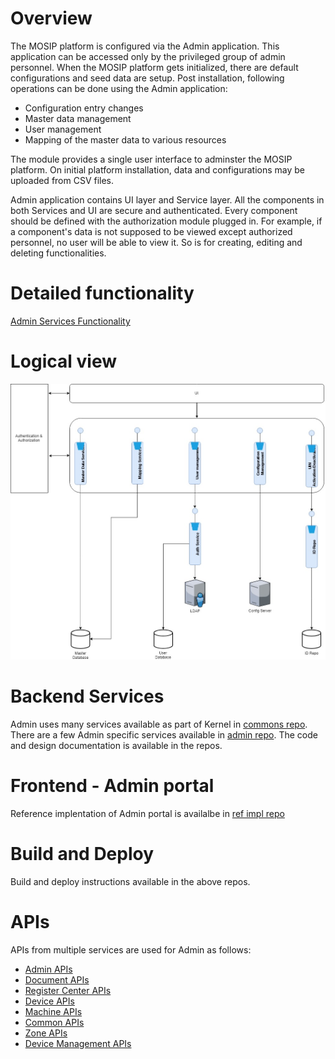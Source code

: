 # Overview 

The MOSIP platform is configured via the Admin application. This application can be accessed only by the privileged group of admin personnel. When the MOSIP platform gets initialized, there are default configurations and seed data are setup. Post installation, following operations can be done using the Admin application:  
* Configuration entry changes 
* Master data management
* User management 
* Mapping of the master data to various resources

The module provides a single user interface to adminster the MOSIP platform.  On initial platform installation, data and configurations may be uploaded from CSV files.  

Admin application contains UI layer and Service layer. All the components in both Services and UI are secure and authenticated. Every component should be defined with the authorization module plugged in. For example, if a component's data is not supposed to be viewed except authorized personnel, no user will be able to view it. So is for creating, editing and deleting functionalities. 

# Detailed functionality

[Admin Services Functionality](Admin-Services-Functionality)

# Logical view
![Logical Diagram](_images/arch_diagrams/MOSIP_Admin_logical_diagram.jpg)


# Backend Services 

Admin uses many services available as part of Kernel in [commons repo](https://github.com/mosip/commons).  There are a few Admin specific services available in [admin repo](https://githbu.com/mosip/mosip-admin).  The code and design documentation is available in the repos.


# Frontend - Admin portal 

Reference implentation of Admin portal is availalbe in [ref impl repo](https://githbu.com/mosip/mosip-ref-impl)

# Build and Deploy

Build and deploy instructions available in the above repos.

# APIs

APIs from multiple services are used for Admin as follows:
* [Admin APIs](Admin-APIs) 
* [Document APIs](Document-APIs)
* [Register Center APIs](Registration-Center-APIs)
* [Device APIs](Device-APIs)
* [Machine APIs](Machine-APIs)
* [Common APIs](Common-APIs)
* [Zone APIs](Zone-APIs) 
* [Device Management APIs](Device-Management-APIs)
